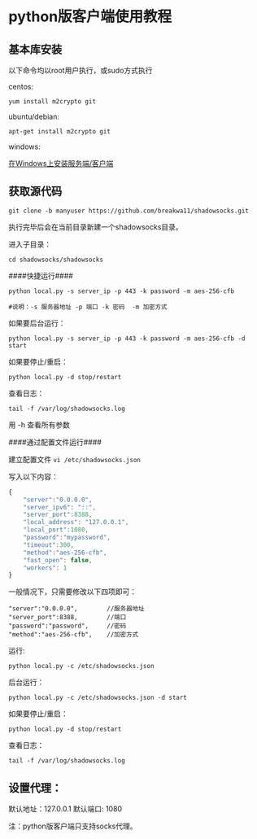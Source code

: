 # python版客户端使用教程 #

基本库安装 
-----
以下命令均以root用户执行，或sudo方式执行

centos: 
    
    yum install m2crypto git

ubuntu/debian:
    
    apt-get install m2crypto git

windows:

[在Windows上安装服务端/客户端]


获取源代码
-----
`git clone -b manyuser https://github.com/breakwa11/shadowsocks.git`

执行完毕后会在当前目录新建一个shadowsocks目录。

进入子目录：

    cd shadowsocks/shadowsocks

####快捷运行####
```
python local.py -s server_ip -p 443 -k password -m aes-256-cfb

#说明：-s 服务器地址 -p 端口 -k 密码  -m 加密方式
```
如果要后台运行：

    python local.py -s server_ip -p 443 -k password -m aes-256-cfb -d start

如果要停止/重启：

    python local.py -d stop/restart

查看日志：
 
    tail -f /var/log/shadowsocks.log

用 -h 查看所有参数


####通过配置文件运行####

建立配置文件 `vi /etc/shadowsocks.json`

写入以下内容：
```javascript
{
    "server":"0.0.0.0",
    "server_ipv6": "::",
    "server_port":8388,
    "local_address": "127.0.0.1",
    "local_port":1080,
    "password":"mypassword",
    "timeout":300,
    "method":"aes-256-cfb",
    "fast_open": false,
    "workers": 1
}
```


一般情况下，只需要修改以下四项即可：
```
"server":"0.0.0.0",        //服务器地址
"server_port":8388,        //端口
"password":"password",     //密码
"method":"aes-256-cfb",    //加密方式
```

运行:

    python local.py -c /etc/shadowsocks.json

后台运行：

    python local.py -c /etc/shadowsocks.json -d start

如果要停止/重启：

    python local.py -d stop/restart

查看日志：
 
    tail -f /var/log/shadowsocks.log


设置代理：
-------

默认地址：127.0.0.1   默认端口: 1080 

注：python版客户端只支持socks代理。



[在Windows上安装服务端/客户端]:   https://github.com/breakwa11/shadowsocks-rss/wiki/Server-Setup-on-Windows
